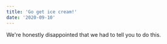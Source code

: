 ```yaml
---
title: 'Go get ice cream!'
date: '2020-09-10'
---
```


We're honestly disappointed that we had to tell you to do this.